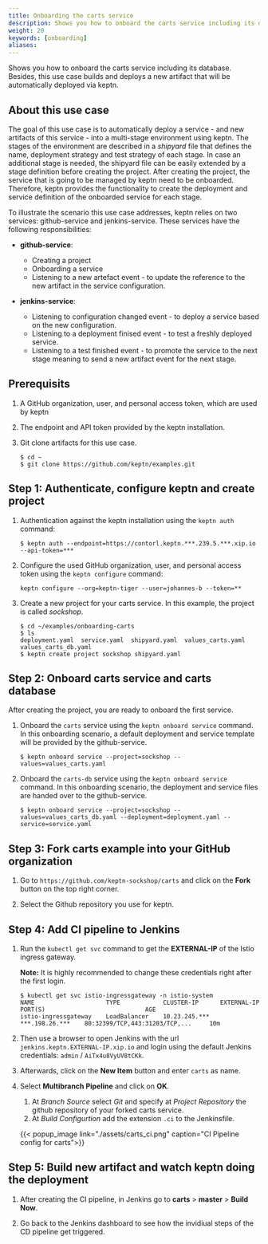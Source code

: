 ```yaml
---
title: Onboarding the carts service
description: Shows you how to onboard the carts service including its database.
weight: 20
keywords: [onboarding]
aliases:
---
```


Shows you how to onboard the carts service including its database. Besides, this use case builds and deploys a new artifact that will be automatically deployed via keptn.

## About this use case

The goal of this use case is to automatically deploy a service - and new artifacts of this service - into a multi-stage environment using keptn. The stages of the environment are described in a *shipyard* file that defines the name, deployment strategy and test strategy of each stage. In case an additional stage is needed, the shipyard file can be easily extended by a stage definition before creating the project. After creating the project, the service that is going to be managed by keptn need to be onboarded. Therefore, keptn provides the functionality to create the deployment and service definition of the onboarded service for each stage. 

To illustrate the scenario this use case addresses, keptn relies on two services: github-service and jenkins-service. These services have the following responsibilities: 
* **github-service**: 
  
  * Creating a project
  * Onboarding a service
  * Listening to a new artefact event - to update the reference to the new artifact in the service configuration. 

* **jenkins-service**:
  
  * Listening to configuration changed event - to deploy a service based on the new configuration.
  * Listening to a deployment finised event - to test a freshly deployed service.
  * Listening to a test finished event - to promote the service to the next stage meaning to send a new artifact event for the next stage. 

## Prerequisits

1. A GitHub organization, user, and personal access token, which are used by keptn 

1. The endpoint and API token provided by the keptn installation.

1. Git clone artifacts for this use case.

    ```console
    $ cd ~
    $ git clone https://github.com/keptn/examples.git
    ```

## Step 1: Authenticate, configure keptn and create project

1. Authentication against the keptn installation using the `keptn auth` command:

    ```console
    $ keptn auth --endpoint=https://contorl.keptn.***.239.5.***.xip.io --api-token=***
    ```

1. Configure the used GitHub organization, user, and personal access token using the `keptn configure` command:
  
    ```console
    keptn configure --org=keptn-tiger --user=johannes-b --token=**
    ```

1. Create a new project for your carts service. In this example, the project is called *sockshop*.

    ```console
    $ cd ~/examples/onboarding-carts
    $ ls
    deployment.yaml  service.yaml  shipyard.yaml  values_carts.yaml  values_carts_db.yaml
    $ keptn create project sockshop shipyard.yaml
    ```

## Step 2: Onboard carts service and carts database
After creating the project, you are ready to onboard the first service.

1. Onboard the `carts` service using the `keptn onboard service` command. In this onboarding scenario, a default deployment and service template will be provided by the github-service.

    ```console
    $ keptn onboard service --project=sockshop --values=values_carts.yaml
    ```

1. Onboard the `carts-db` service using the `keptn onboard service` command. In this onboarding scenario, the  deployment and service files are handed over to the github-service.

    ```console
    $ keptn onboard service --project=sockshop --values=values_carts_db.yaml --deployment=deployment.yaml --service=service.yaml
    ```

## Step 3: Fork carts example into your GitHub organization

1. Go to `https://github.com/keptn-sockshop/carts` and click on the **Fork** button on the top right corner.

1. Select the Github repository you use for keptn.

## Step 4: Add CI pipeline to Jenkins

1. Run the `kubectl get svc` command to get the **EXTERNAL-IP** of the Istio ingress gateway.  
    
    **Note:** It is highly recommended to change these credentials right after the first login.

    ```console
    $ kubectl get svc istio-ingressgateway -n istio-system
    NAME                    TYPE            CLUSTER-IP      EXTERNAL-IP       PORT(S)                            AGE
    istio-ingressgateway    LoadBalancer    10.23.245.***   ***.198.26.***    80:32399/TCP,443:31203/TCP,...     10m
    ``` 

1. Then use a browser to open Jenkins with the url `jenkins.keptn.EXTERNAL-IP.xip.io` and login using the default Jenkins credentials: `admin` / `AiTx4u8VyUV8tCKk`.

1. Afterwards, click on the **New Item** button and enter `carts` as name.

1. Select **Multibranch Pipeline** and click on **OK**.
    1. At *Branch Source* select *Git* and specify at *Project Repository* the github repository of your forked carts service.
    1. At *Build Configurtion* add the extension `.ci` to the Jenkinsfile.

      {{< popup_image
      link="./assets/carts_ci.png"
      caption="CI Pipeline config for carts">}}

## Step 5: Build new artifact and watch keptn doing the deployment 

1. After creating the CI pipeline, in Jenkins go to **carts** > **master** > **Build Now**.

1. Go back to the Jenkins dashboard to see how the invidiual steps of the CD pipeline get triggered.
